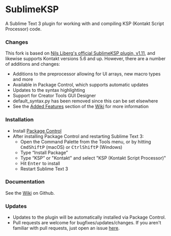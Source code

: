 # SublimeKSP

A Sublime Text 3 plugin for working with and compiling KSP (Kontakt Script Processor) code.

### Changes
This fork is based on [Nils Liberg's official SublimeKSP plugin, v1.11](http://nilsliberg.se/ksp/), and likewise supports Kontakt versions 5.6 and up. However, there are a number of additions and changes:

* Additions to the preprocessor allowing for UI arrays, new macro types and more
* Available in Package Control, which supports automatic updates
* Updates to the syntax highlighting
* Support for Creator Tools GUI Designer
* default_syntax.py has been removed since this can be set elsewhere
* See the [Added Features](https://github.com/nojanath/SublimeKSP/wiki/Added-Features) section of the [Wiki](https://github.com/nojanath/SublimeKSP/wiki) for more information

### Installation

* Install [Package Control](https://packagecontrol.io/installation)
* After installing Package Control and restarting Sublime Text 3:
  * Open the Command Palette from the Tools menu, or by hitting <kbd>Cmd</kbd><kbd>Shift</kbd><kbd>P</kbd> (macOS) or <kbd>Ctrl</kbd><kbd>Shift</kbd><kbd>P</kbd> (Windows)
  * Type “Install Package”
  * Type “KSP” or "Kontakt" and select "KSP (Kontakt Script Processor)"
  * Hit <kbd>Enter</kbd> to install
  * Restart Sublime Text 3

### Documentation
See the [Wiki](https://github.com/nojanath/SublimeKSP/wiki) on Github.

### Updates
* Updates to the plugin will be automatically installed via Package Control.
* Pull requests are welcome for bugfixes/updates/changes. If you aren't familiar 
with pull requests, just open an issue [here](https://github.com/nojanath/SublimeKSP/issues). 

